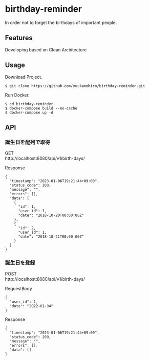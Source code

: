 # birthday-reminder
 In order not to forget the birthdays of important people.

## Features
 Developing based on Clean Architecture
## Usage
 Download Project.
```bash:
$ git clone https://github.com/yuukanehiro/birthday-reminder.git
```
 Run Docker.
```bash:
$ cd birthday-reminder
$ docker-compose build --no-cache
$ docker-compose up -d
```

## API

### 誕生日を配列で取得
GET  
http://localhost:8080/api/v1/birth-days/
  
Response
```json:
{
  "timestamp": "2023-01-06T19:21:44+09:00",
  "status_code": 200,
  "message": "",
  "errors": [],
  "data": [
    {
      "id": 1,
      "user_id": 1,
      "date": "2018-10-20T00:00:00Z"
    },
    {
      "id": 2,
      "user_id": 1,
      "date": "2018-10-21T00:00:00Z"
    }
  ]
}
```

### 誕生日を登録
POST  
http://localhost:8080/api/v1/birth-days/  
  
RequestBody
```json:
{
  "user_id": 1,
  "date": "2022-01-04"
}
```
Response
```json:
{
  "timestamp": "2023-01-06T19:21:44+09:00",
  "status_code": 200,
  "message": "",
  "errors": [],
  "data": []
}
```
